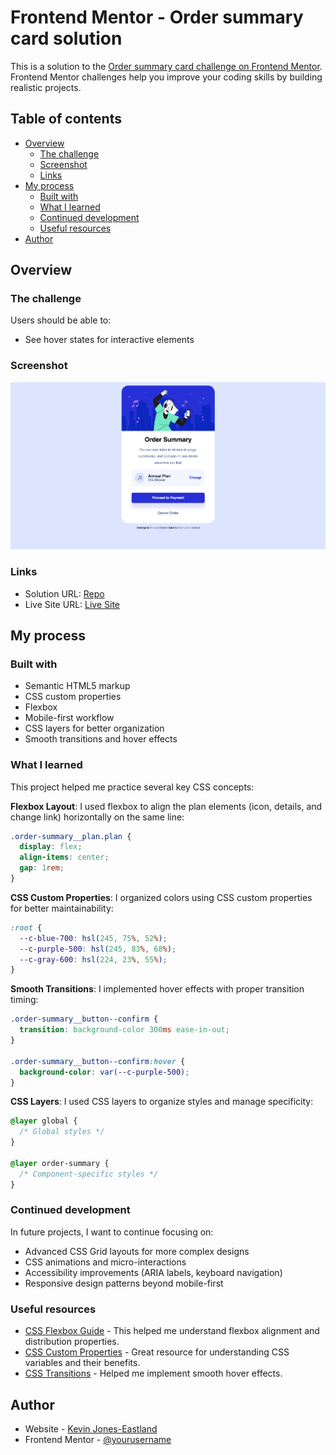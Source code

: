 # Frontend Mentor - Order summary card solution

This is a solution to the
[Order summary card challenge on Frontend Mentor](https://www.frontendmentor.io/challenges/order-summary-component-QlPmajDUj).
Frontend Mentor challenges help you improve your coding skills by building
realistic projects.

## Table of contents

- [Overview](#overview)
  - [The challenge](#the-challenge)
  - [Screenshot](#screenshot)
  - [Links](#links)
- [My process](#my-process)
  - [Built with](#built-with)
  - [What I learned](#what-i-learned)
  - [Continued development](#continued-development)
  - [Useful resources](#useful-resources)
- [Author](#author)

## Overview

### The challenge

Users should be able to:

- See hover states for interactive elements

### Screenshot

![](screenshot.png)

### Links

- Solution URL: [Repo](https://github.com/kmje405/fem-order-summary-component)
- Live Site URL:
  [Live Site](https://fem-order-summary-component-kmje405.netlify.app/)

## My process

### Built with

- Semantic HTML5 markup
- CSS custom properties
- Flexbox
- Mobile-first workflow
- CSS layers for better organization
- Smooth transitions and hover effects

### What I learned

This project helped me practice several key CSS concepts:

**Flexbox Layout**: I used flexbox to align the plan elements (icon, details,
and change link) horizontally on the same line:

```css
.order-summary__plan.plan {
  display: flex;
  align-items: center;
  gap: 1rem;
}
```

**CSS Custom Properties**: I organized colors using CSS custom properties for
better maintainability:

```css
:root {
  --c-blue-700: hsl(245, 75%, 52%);
  --c-purple-500: hsl(245, 83%, 68%);
  --c-gray-600: hsl(224, 23%, 55%);
}
```

**Smooth Transitions**: I implemented hover effects with proper transition
timing:

```css
.order-summary__button--confirm {
  transition: background-color 300ms ease-in-out;
}

.order-summary__button--confirm:hover {
  background-color: var(--c-purple-500);
}
```

**CSS Layers**: I used CSS layers to organize styles and manage specificity:

```css
@layer global {
  /* Global styles */
}

@layer order-summary {
  /* Component-specific styles */
}
```

### Continued development

In future projects, I want to continue focusing on:

- Advanced CSS Grid layouts for more complex designs
- CSS animations and micro-interactions
- Accessibility improvements (ARIA labels, keyboard navigation)
- Responsive design patterns beyond mobile-first

### Useful resources

- [CSS Flexbox Guide](https://css-tricks.com/snippets/css/a-guide-to-flexbox/) -
  This helped me understand flexbox alignment and distribution properties.
- [CSS Custom Properties](https://developer.mozilla.org/en-US/docs/Web/CSS/Using_CSS_custom_properties) -
  Great resource for understanding CSS variables and their benefits.
- [CSS Transitions](https://developer.mozilla.org/en-US/docs/Web/CSS/CSS_Transitions/Using_CSS_transitions) -
  Helped me implement smooth hover effects.

## Author

- Website - [Kevin Jones-Eastland](https://eastlandjones.com/)
- Frontend Mentor -
  [@yourusername](https://www.frontendmentor.io/profile/yourusername)
